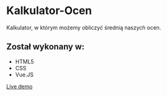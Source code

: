 # Kalkulator-Ocen
Kalkulator, w którym możemy obliczyć średnią naszych ocen.
## Został wykonany w:
- HTML5
- CSS
- Vue.JS

[Live demo](https://n3rsti.github.io/Kalkulator-Ocen/)
